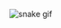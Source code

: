 ![snake gif](https://github.com/OfficialEvsty/OfficialEvsty/blob/output/github-contribution-grid-snake.gif)
